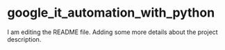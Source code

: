 # google_it_automation_with_python
I am editing the README file. Adding some more details about the project description.
